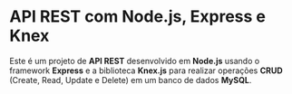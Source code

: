 # API REST com Node.js, Express e Knex

Este é um projeto de **API REST** desenvolvido em **Node.js** usando o framework **Express** e a biblioteca **Knex.js** para realizar operações **CRUD** (Create, Read, Update e Delete) em um banco de dados **MySQL**.



